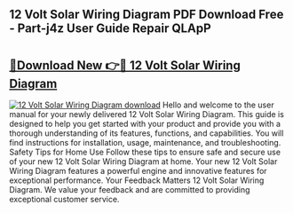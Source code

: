 ## 12 Volt Solar Wiring Diagram PDF Download Free - Part-j4z User Guide Repair QLApP

# <h2><a href="http://dfl7g7.blite.top/?on=12+Volt+Solar+Wiring+Diagram">🔗Download New 👉🔴 12 Volt Solar Wiring Diagram</a></h2>

[![12 Volt Solar Wiring Diagram download](https://i.imgur.com/lujVjoI.png)](http://dfl7g7.blite.top/?on=12+Volt+Solar+Wiring+Diagram)
Hello and welcome to the user manual for your newly delivered 12 Volt Solar Wiring Diagram. This guide is designed to help you get started with your product and provide you with a thorough understanding of its features, functions, and capabilities. You will find instructions for installation, usage, maintenance, and troubleshooting. Safety Tips for Home Use Follow these tips to ensure safe and secure use of your new 12 Volt Solar Wiring Diagram at home. Your new 12 Volt Solar Wiring Diagram features a powerful engine and innovative features for exceptional performance. Your Feedback Matters 12 Volt Solar Wiring Diagram. We value your feedback and are committed to providing exceptional customer service.

